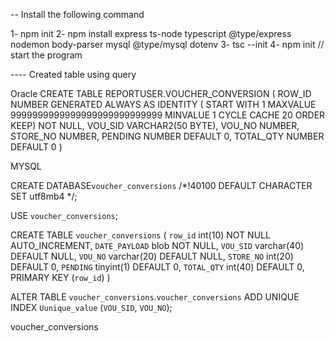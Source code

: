 -- Install the following command 

1- npm init
2- npm install express ts-node typescript @type/express nodemon body-parser mysql @type/mysql dotenv
3- tsc --init
4- npm init // start the program 






---- Created table using query

Oracle 
CREATE TABLE REPORTUSER.VOUCHER_CONVERSION
(
  ROW_ID        NUMBER GENERATED ALWAYS AS IDENTITY ( START WITH 1 MAXVALUE 9999999999999999999999999999 MINVALUE 1 CYCLE CACHE 20 ORDER KEEP) NOT NULL,
  VOU_SID       VARCHAR2(50 BYTE),
  VOU_NO        NUMBER,
  STORE_NO      NUMBER,
  PENDING       NUMBER                          DEFAULT 0,
  TOTAL_QTY     NUMBER                          DEFAULT 0
)

MYSQL 

CREATE DATABASE`voucher_conversions` /*!40100 DEFAULT CHARACTER SET utf8mb4 */;

USE `voucher_conversions`;

CREATE TABLE `voucher_conversions` (
  `row_id` int(10) NOT NULL AUTO_INCREMENT,
  `DATE_PAYLOAD` blob NOT NULL,
  `VOU_SID` varchar(40) DEFAULT NULL,
  `VOU_NO` varchar(20) DEFAULT NULL,
  `STORE_NO` int(20) DEFAULT 0,
  `PENDING` tinyint(1) DEFAULT 0,
  `TOTAL_QTY` int(40) DEFAULT 0,
  PRIMARY KEY (`row_id`)
)

ALTER TABLE `voucher_conversions`.`voucher_conversions`
ADD UNIQUE INDEX `Uunique_value` (`VOU_SID`, `VOU_NO`);

voucher_conversions